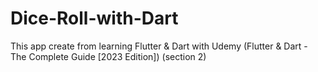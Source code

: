 # Dice-Roll-with-Dart
This app create from learning Flutter &amp; Dart with Udemy (Flutter &amp; Dart - The Complete Guide [2023 Edition]) (section 2)
